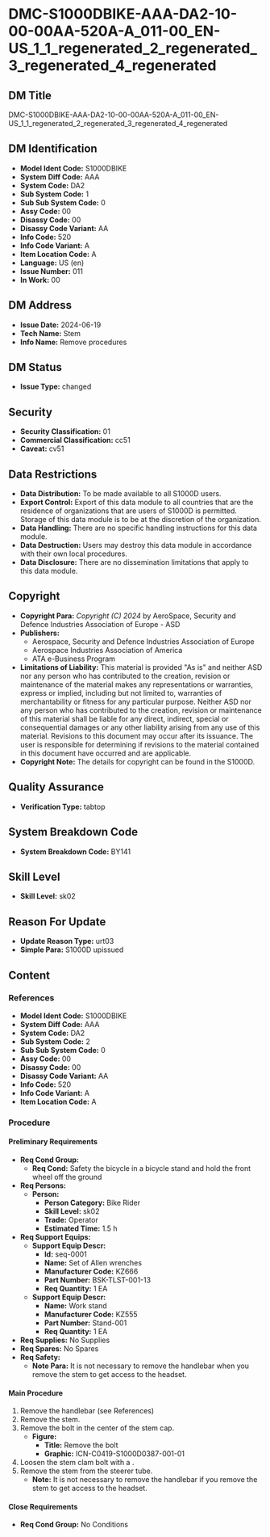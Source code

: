 # DMC-S1000DBIKE-AAA-DA2-10-00-00AA-520A-A_011-00_EN-US_1_1_regenerated_2_regenerated_3_regenerated_4_regenerated

## DM Title

DMC-S1000DBIKE-AAA-DA2-10-00-00AA-520A-A_011-00_EN-US_1_1_regenerated_2_regenerated_3_regenerated_4_regenerated

## DM Identification

*   **Model Ident Code:** S1000DBIKE
*   **System Diff Code:** AAA
*   **System Code:** DA2
*   **Sub System Code:** 1
*   **Sub Sub System Code:** 0
*   **Assy Code:** 00
*   **Disassy Code:** 00
*   **Disassy Code Variant:** AA
*   **Info Code:** 520
*   **Info Code Variant:** A
*   **Item Location Code:** A
*   **Language:** US (en)
*   **Issue Number:** 011
*   **In Work:** 00

## DM Address

*   **Issue Date:** 2024-06-19
*   **Tech Name:** Stem
*   **Info Name:** Remove procedures

## DM Status

*   **Issue Type:** changed

## Security

*   **Security Classification:** 01
*   **Commercial Classification:** cc51
*   **Caveat:** cv51

## Data Restrictions

*   **Data Distribution:** To be made available to all S1000D users.
*   **Export Control:** Export of this data module to all countries that are the residence of organizations that are users of S1000D is permitted. Storage of this data module is to be at the discretion of the organization.
*   **Data Handling:** There are no specific handling instructions for this data module.
*   **Data Destruction:** Users may destroy this data module in accordance with their own local procedures.
*   **Data Disclosure:** There are no dissemination limitations that apply to this data module.

## Copyright

*   **Copyright Para:** *Copyright (C) 2024* by AeroSpace, Security and Defence Industries Association of Europe - ASD
*   **Publishers:**
    *   Aerospace, Security and Defence Industries Association of Europe
    *   Aerospace Industries Association of America
    *   ATA e-Business Program
*   **Limitations of Liability:** This material is provided "As is" and neither ASD nor any person who has contributed to the creation, revision or maintenance of the material makes any representations or warranties, express or implied, including but not limited to, warranties of merchantability or fitness for any particular purpose. Neither ASD nor any person who has contributed to the creation, revision or maintenance of this material shall be liable for any direct, indirect, special or consequential damages or any other liability arising from any use of this material. Revisions to this document may occur after its issuance. The user is responsible for determining if revisions to the material contained in this document have occurred and are applicable.
*   **Copyright Note:** The details for copyright can be found in the S1000D.

## Quality Assurance

*   **Verification Type:** tabtop

## System Breakdown Code

*   **System Breakdown Code:** BY141

## Skill Level

*   **Skill Level:** sk02

## Reason For Update

*   **Update Reason Type:** urt03
*   **Simple Para:** S1000D upissued

## Content

### References

*   **Model Ident Code:** S1000DBIKE
*   **System Diff Code:** AAA
*   **System Code:** DA2
*   **Sub System Code:** 2
*   **Sub Sub System Code:** 0
*   **Assy Code:** 00
*   **Disassy Code:** 00
*   **Disassy Code Variant:** AA
*   **Info Code:** 520
*   **Info Code Variant:** A
*   **Item Location Code:** A

### Procedure

#### Preliminary Requirements

*   **Req Cond Group:**
    *   **Req Cond:** Safety the bicycle in a bicycle stand and hold the front wheel off the ground
*   **Req Persons:**
    *   **Person:**
        *   **Person Category:** Bike Rider
        *   **Skill Level:** sk02
        *   **Trade:** Operator
        *   **Estimated Time:** 1.5 h
*   **Req Support Equips:**
    *   **Support Equip Descr:**
        *   **Id:** seq-0001
        *   **Name:** Set of Allen wrenches
        *   **Manufacturer Code:** KZ666
        *   **Part Number:** BSK-TLST-001-13
        *   **Req Quantity:** 1 EA
    *   **Support Equip Descr:**
        *   **Name:** Work stand
        *   **Manufacturer Code:** KZ555
        *   **Part Number:** Stand-001
        *   **Req Quantity:** 1 EA
*   **Req Supplies:** No Supplies
*   **Req Spares:** No Spares
*   **Req Safety:**
    *   **Note Para:** It is not necessary to remove the handlebar when you remove the stem to get access to the headset.

#### Main Procedure

1.  Remove the handlebar <dmRef>(see References)</dmRef>
2.  Remove the stem.
3.  Remove the bolt in the center of the stem cap.
    *   **Figure:**
        *   **Title:** Remove the bolt
        *   **Graphic:** ICN-C0419-S1000D0387-001-01
4.  Loosen the stem clam bolt with a <internalRef internalRefId="seq-0001" internalRefTargetType="irtt05"/> .
5.  Remove the stem from the steerer tube.
    *   **Note:** It is not necessary to remove the handlebar if you remove the stem to get access to the headset.

#### Close Requirements

*   **Req Cond Group:** No Conditions